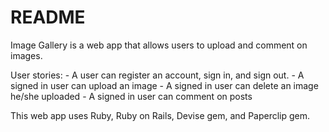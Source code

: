 # README

Image Gallery is a web app that allows users to upload and comment on images.

User stories:
    - A user can register an account, sign in, and sign out.
    - A signed in user can upload an image
    - A signed in user can delete an image he/she uploaded
    - A signed in user can comment on posts

This web app uses Ruby, Ruby on Rails, Devise gem, and Paperclip gem.
